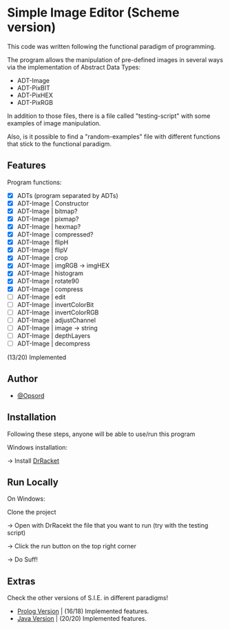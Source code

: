 
# Simple Image Editor (Scheme version)

This code was written following the functional paradigm of programming.

The program allows the manipulation of pre-defined images in several ways via the implementation of Abstract Data Types:

- ADT-Image
- ADT-PixBIT
- ADT-PixHEX
- ADT-PixRGB

In addition to those files, there is a file called "testing-script" with some examples of image manipulation.

Also, is it possible to find a "random-examples" file with different functions that stick to the functional paradigm.


## Features

Program functions:

- [x]  ADTs (program separated by ADTs)
- [x]  ADT-Image | Constructor
- [x]  ADT-Image | bitmap?
- [x]  ADT-Image | pixmap?
- [x]  ADT-Image | hexmap?
- [x]  ADT-Image | compressed?
- [x]  ADT-Image | flipH
- [x]  ADT-Image | flipV
- [x]  ADT-Image | crop
- [x]  ADT-Image | imgRGB -> imgHEX
- [x]  ADT-Image | histogram
- [x]  ADT-Image | rotate90
- [x]  ADT-Image | compress
- [ ]  ADT-Image | edit
- [ ]  ADT-Image | invertColorBit
- [ ]  ADT-Image | invertColorRGB
- [ ]  ADT-Image | adjustChannel
- [ ]  ADT-Image | image -> string
- [ ]  ADT-Image | depthLayers
- [ ]  ADT-Image | decompress

(13/20) Implemented


## Author

- [@Opsord](https://www.github.com/Opsord)


## Installation

Following these steps, anyone will be able to use/run this program

Windows installation:

-> Install [DrRacket](https://racket-lang.org)


## Run Locally

On Windows:

Clone the project

-> Open with DrRacekt the file that you want to run (try with the testing script)

-> Click the run button on the top right corner

-> Do Suff!

## Extras

Check the other versions of S.I.E. in different paradigms!

- [Prolog Version](https://github.com/Opsord/Simple_Image_Editor-Prolog) | (16/18) Implemented features.
- [Java Version](https://github.com/Opsord/Simple_Image_Editor-Java) | (20/20) Implemented features.
